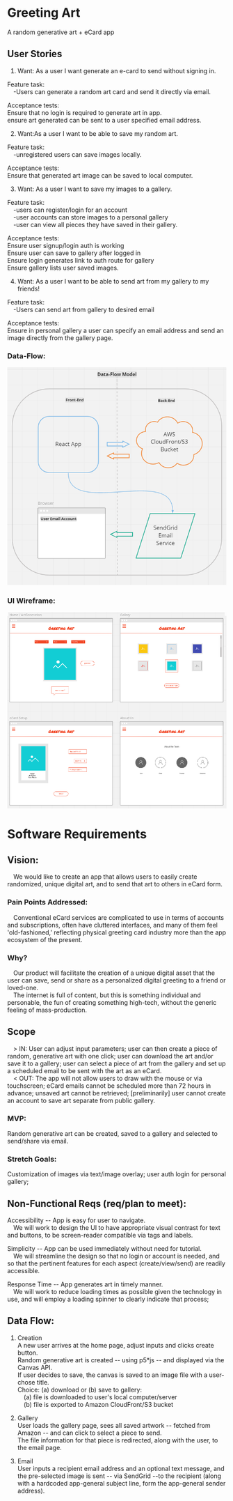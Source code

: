 # Greeting Art 

A random generative art + eCard app

## User Stories  
1. Want: As a user I want generate an e-card to send without signing in.  

Feature task:  
 -Users can generate a random art card and send it directly via email.  

Acceptance tests:  
Ensure that no login is required to generate art in app.  
ensure art generated can be sent to a user specified email address.  

2. Want:As a user I want to be able to save my random art.  

Feature task:  
 -unregistered users can save images locally.  

Acceptance tests:  
Ensure that generated art image can be saved to local computer.  

3. Want: As a user I want to save my images to a gallery.  

Feature task:  
 -users can register/login for an account  
 -user accounts can store images to a personal gallery  
 -user can view all pieces they have saved in their gallery.  

Acceptance tests:  
Ensure user signup/login auth is working  
Ensure user can save to gallery after logged in  
Ensure login generates link to auth route for gallery  
Ensure gallery lists user saved images.  

4. Want: As a user I want to be able to send art from my gallery to my friends!  

Feature task:  
 -Users can send art from gallery to desired email  

Acceptance tests:  
Ensure in personal gallery a user can specify an email address and send an image directly from the gallery page.  

### Data-Flow:

![Dataflow Chart](/src/assets/greeting-art_graphics_dataflow.png)

### UI Wireframe:

![UI Wireframe](/src/assets/greeting-art_graphics_wireframe.png)

# Software Requirements

## Vision:  
 We would like to create an app that allows users to easily create randomized, unique digital art, and to send that art to others in eCard form.  

### Pain Points Addressed:  
 Conventional eCard services are complicated to use in terms of accounts and subscriptions, often have cluttered interfaces, and many of them feel 'old-fashioned,' reflecting physical greeting card industry more than the app ecosystem of the present.  

### Why?  
 Our product will facilitate the creation of a unique digital asset that the user can save, send or share as a personalized digital greeting to a friend or loved-one.  
 The internet is full of content, but this is something individual and personable, the fun of creating something high-tech, without the generic feeling of mass-production.  


## Scope  
 > IN: User can adjust input parameters; user can then create a piece of random, generative art with one click; user can download the art and/or save it to a gallery; user can select a piece of art from the gallery and set up a scheduled email to be sent with the art as an eCard.  
 < OUT: The app will not allow users to draw with the mouse or via touchscreen; eCard emails cannot be scheduled more than 72 hours in advance; unsaved art cannot be retrieved; [preliminarily] user cannot create an account to save art separate from public gallery.  

### MVP:  
Random generative art can be created, saved to a gallery and selected to send/share via email.  

### Stretch Goals:  
Customization of images via text/image overlay; user auth login for personal gallery;  

## Non-Functional Reqs (req/plan to meet):  

Accessibility -- App is easy for user to navigate.  
 We will work to design the UI to have appropriate visual contrast for text and buttons, to be screen-reader compatible via tags and labels.  

Simplicity -- App can be used immediately without need for tutorial.  
 We will streamline the design so that no login or account is needed, and so that the pertinent features for each aspect (create/view/send) are readily accessible.  

Response Time -- App generates art in timely manner.  
 We will work to reduce loading times as possible given the technology in use, and will employ a loading spinner to clearly indicate that process;  


## Data Flow:  
1. Creation  
A new user arrives at the home page, adjust inputs and clicks create button.  
Random generative art is created -- using p5*js -- and displayed via the Canvas API.  
If user decides to save, the canvas is saved to an image file with a user-chose title.  
Choice: (a) download or (b) save to gallery:  
 (a) file is downloaded to user's local computer/server  
 (b) file is exported to Amazon CloudFront/S3 bucket  

2. Gallery  
User loads the gallery page, sees all saved artwork -- fetched from Amazon -- and can click to select a piece to send.  
The file information for that piece is redirected, along with the user, to the email page.  

3. Email  
User inputs a recipient email address and an optional text message, and the pre-selected image is sent -- via SendGrid --to the recipient (along with a hardcoded app-general subject line, form the app-general sender address).  
